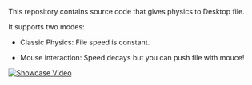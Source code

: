 This repository contains source code that gives physics to Desktop file.

It supports two modes:

* Classic Physics: File speed is constant.

* Mouse interaction: Speed decays but you can push file with mouce!

[![Showcase Video](https://img.youtube.com/vi/Un_MgcClTrc/0.jpg)](https://youtu.be/Un_MgcClTrc)